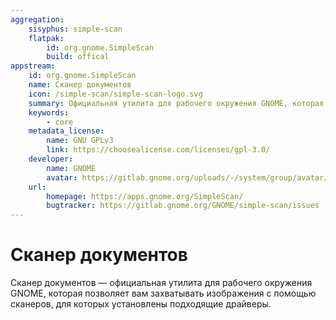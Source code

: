 ```yaml
---
aggregation:
    sisyphus: simple-scan
    flatpak:
        id: org.gnome.SimpleScan
        build: offical
appstream:
    id: org.gnome.SimpleScan
    name: Сканер документов
    icon: /simple-scan/simple-scan-logo.svg
    summary: Официальная утилита для рабочего окружения GNOME, которая позволяет вам захватывать изображения с помощью сканеров
    keywords:
        - core
    metadata_license:
        name: GNU GPLv3
        link: https://choosealicense.com/licenses/gpl-3.0/
    developer:
        name: GNOME
        avatar: https://gitlab.gnome.org/uploads/-/system/group/avatar/8/gnomelogo.png?width=48
    url:
        homepage: https://apps.gnome.org/SimpleScan/
        bugtracker: https://gitlab.gnome.org/GNOME/simple-scan/issues
---
```


# Сканер документов

Сканер документов — официальная утилита для рабочего окружения GNOME, которая позволяет вам захватывать изображения с
помощью сканеров, для которых установлены подходящие драйверы.

<!--@include: @apps/_parts/install/content-repo.md-->
<!--@include: @apps/_parts/install/content-flatpak.md-->
